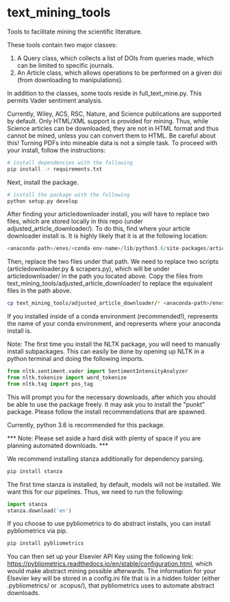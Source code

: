 # text_mining_tools
Tools to facilitate mining the scientific literature.

These tools contain two major classes:
1. A Query class, which collects a list of DOIs from queries made, which can be limited to specific journals.
2. An Article class, which allows operations to be performed on a given doi (from downloading to manipulations).

In addition to the classes, some tools reside in full_text_mine.py. This permits Vader sentiment analysis.

Currently, Wiley, ACS, RSC, Nature, and Science publications are supported by default. Only HTML/XML support is provided for mining.
Thus, while Science articles can be downloaded, they are not in HTML format and thus cannot be mined, unless you can convert them to HTML. Be careful about this! Turning PDFs into mineable data is not a simple task. To proceed with your install, follow the instructions:

```bash
# install dependencies with the following
pip install -r requirements.txt 
```
Next, install the package.
```bash
# install the package with the following
python setup.py develop
```

After finding your articledownloader install, you will have to replace two files, which are stored locally in this repo (under adjusted_article_downloader/). To do this, find where your article downloader install is. It is highly likely that it is at the following location:
```python
<anaconda-path>/envs/<conda-env-name>/lib/python3.6/site-packages/articledownloader/
``` 
Then, replace the two files under that path. We need to replace two scripts (articledownloader.py & scrapers.py), which will be under articledownloader/ in the path you located above. Copy the files from text_mining_tools/adjusted_article_downloader/ to replace the equivalent files in the path above.
```bash
cp text_mining_tools/adjusted_article_downloader/* <anaconda-path>/envs/<conda-env-name>/lib/python3.6/site-packages/articledownloader/
``` 
If you installed inside of a conda environment (recommended!),  <conda-env-name> represents the name of your conda environment, and <anaconda-path> represents where your anaconda install is. 
  
Note: The first time you install the NLTK package, you will need to manually install subpackages. This can easily
be done by opening up NLTK in a python terminal and doing the following imports.

```python
from nltk.sentiment.vader import SentimentIntensityAnalyzer
from nltk.tokenize import word_tokenize
from nltk.tag import pos_tag
```
This will prompt you for the necessary downloads, after which you should be able to use the package freely. It may ask you to install the "punkt" package. Please follow the install recommendations that are spawned.

Currently, python 3.6 is recommended for this package.

*** Note: Please set aside a hard disk with plenty of space if you are planning automated downloads. ***

We recommend installing stanza additionally for dependency parsing. 
  
```bash
pip install stanza
```
The first time stanza is installed, by default, models will not be installed. We want this for our pipelines. Thus, we need to run the following:
```python
import stanza
stanza.download('en')
```  
  
If you choose to use pybliometrics to do abstract installs, you can install pybliometrics via pip.
  
```bash
pip install pybliometrics
```
  
You can then set up your Elsevier API Key using the following link: https://pybliometrics.readthedocs.io/en/stable/configuration.html, which would make abstract mining possible afterwards. The information for your Elsevier key will be stored in a config.ini file that is in a hidden folder (either .pybliometrics/ or .scopus/), that pybliometrics uses to automate abstract downloads.

